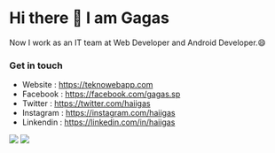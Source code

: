 # Hi there 👋 I am Gagas
Now I work as an IT team at Web Developer and Android Developer.😄

### Get in touch
- Website : https://teknowebapp.com
- Facebook : https://facebook.com/gagas.sp
- Twitter : https://twitter.com/haiigas
- Instagram : https://instagram.com/haiigas
- Linkendin : https://linkedin.com/in/haiigas

<img src="https://github-readme-stats.vercel.app/api/top-langs/?username=haiigas&layout=compact">
<img src="https://github-readme-stats.vercel.app/api?username=haiigas&show_icons=true">
